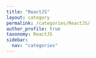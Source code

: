 ```yaml
---
title: "ReactJS"
layout: category
permalink: /categories/ReactJS/
author_profile: true
taxonomy: ReactJS
sidebar:
  nav: "categories"
---
```

